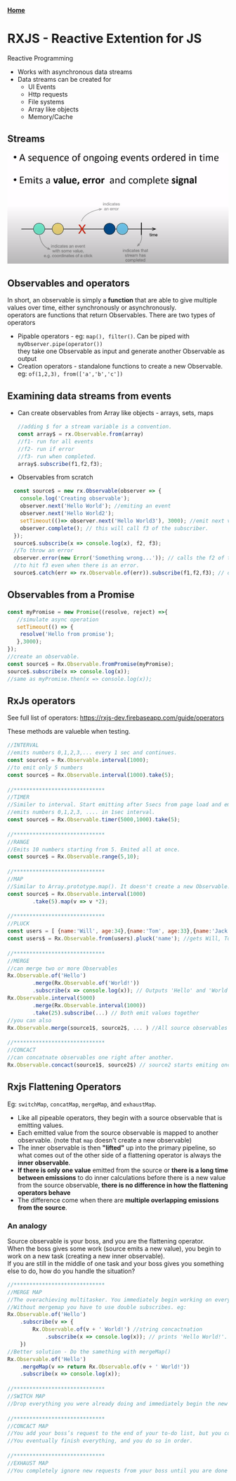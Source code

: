 **[Home](../../index.md)**  
# RXJS - Reactive Extention for JS
Reactive Programming

- Works with asynchronous data streams
- Data streams can be created for
  - UI Events
  - Http requests
  - File systems
  - Array like objects
  - Memory/Cache
  
## Streams
<img src="/assets/images/rxjs-stream.png" alt="drawing" width="600"/>

## Observables and operators
In short, an observable is simply a **function** that are able to give multiple values over time, either synchronously or asynchronously.   
operators are functions that return Observables. There are two types of operators    
- Pipable operators - eg: ```map(), filter()```. Can be piped with ```myObserver.pipe(operator())```     
		 they take one Observable as input and generate another Observable as output      
- Creation operators - standalone functions to create a new Observable. eg: ```of(1,2,3), from(['a','b','c'])```

## Examining data streams from events

- Can create observables from Array like objects - arrays, sets, maps 
  ```js
  //adding $ for a stream variable is a convention.
  const array$ = rx.Observable.from(array)
  //f1- run for all events
  //f2- run if error
  //f3- run when completed.
  array$.subscribe(f1,f2,f3); 
  ```
- Observables from scratch

```js
  const source$ = new rx.Observable(observer => {
  	console.log('Creating observable');
	observer.next('Hello World'); //emiting an event
	observer.next('Hello World2');
	setTimeout(()=> observer.next('Hello World3'), 3000); //emit next value after 3 secs.
	observer.complete(); // this will call f3 of the subscriber.
  });
  source$.subscribe(x => console.log(x), f2, f3);
  //To throw an error
  observer.error(new Error('Something wrong...')); // calls the f2 of the subscriber. But will not hit f3
  //to hit f3 even when there is an error.
  source$.catch(err => rx.Observable.of(err)).subscribe(f1,f2,f3); // of takes anything and fires an observalbe.
```
  
## Observables from a Promise

```js
const myPromise = new Promise((resolve, reject) =>{
   //simulate async operation
   setTimeout(() => {
   	resolve('Hello from promise');
   },3000);
});
//create an observable.
const source$ = Rx.Observable.fromPromise(myPromise);
source$.subscribe(x => console.log(x));
//same as myPromise.then(x => console.log(x));
```
## RxJs operators

See full list of operators: https://rxjs-dev.firebaseapp.com/guide/operators

These methods are valueble when testing. 

```js
//INTERVAL
//emits numbers 0,1,2,3,... every 1 sec and continues.
const source$ = Rx.Observable.interval(1000);
//to emit only 5 numbers
const source$ = Rx.Observable.interval(1000).take(5);

//*****************************
//TIMER
//Similer to interval. Start emitting after 5secs from page load and emits
//emits numbers 0,1,2,3, .... in 1sec interval.
const source$ = Rx.Observable.timer(5000,1000).take(5);

//*****************************
//RANGE
//Emits 10 numbers starting from 5. Emited all at once. 
const source$ = Rx.Observable.range(5,10);

//*****************************
//MAP
//Similar to Array.prototype.map(). It doesn't create a new Observable. The subscriber gets output 0,2,4,6,8
const source$ = Rx.Observable.interval(1000)
		.take(5).map(v => v *2);

//*****************************
//PLUCK
const users = [ {name:'Will', age:34},{name:'Tom', age:33},{name:'Jack', age:35}]
const users$ = Rx.Observable.from(users).pluck('name'); //gets Will, Tom, Jack

//*****************************
//MERGE
//can merge two or more Observables
Rx.Observable.of('Hello')
		.merge(Rx.Observable.of('World!'))
		.subscribe(x => console.log(x)); // Outputs 'Hello' and 'World' seperately
Rx.Observable.interval(5000)
		.merge(Rx.Observable.interval(1000))
		.take(25).subscribe(...) // Both emit values together
//you can also
Rx.Observable.merge(source1$, source2$, ... ) //All source observables emit at the same time.

//*****************************
//CONCACT
//can concatnate observables one right after another.
Rx.Observable.concact(source1$, source2$) // source2 starts emiting once source1 is finished.
```

## Rxjs Flattening Operators

Eg:  ```switchMap```, ```concatMap```, ```mergeMap```, and ```exhaustMap```. 
- Like all pipeable operators, they begin with a source observable that is emitting values.
- Each emitted value from the source observable is mapped to another observable. (note that ```map``` doesn't create a new observable)
- The inner observable is then **"lifted"** up into the primary pipeline, so what comes out of the other side of a flattening operator is always the **inner observable**.
- **If there is only one value** emitted from the source or **there is a long time between emissions** to do inner calculations before there is a new value from the source observable, **there is no difference in how the flattening operators behave**
- The difference come when there are **multiple overlapping emissions from the source**.

### An analogy
Source observable is your boss, and you are the flattening operator.    
When the boss gives some work (source emits a new value), you begin to work on a new task (creating a new inner observable).     
If you are still in the middle of one task and your boss gives you something else to do, how do you handle the situation?    

```js
//*****************************
//MERGE MAP
//The overachieving multitasker. You immediately begin working on everything your boss gives you as soon as he/she assigns it.
//Without mergemap you have to use double subscribes. eg:
Rx.Observable.of('Hello') 
	.subscribe(v => {
		Rx.Observable.of(v + ' World!') //string concactnation
			.subscribe(x => console.log(x)); // prints 'Hello World!'. But this method has some problems at cirtain places.
	})
//Better solution - Do the samething with mergeMap()
Rx.Observable.of('Hello')
	.mergeMap(v => return Rx.Observable.of(v + ' World!'))
	.subscribe(x => console.log(x));

//*****************************
//SWITCH MAP
//Drop everything you were already doing and immediately begin the new task. This means only the latest and greatest values are provided.

//*****************************
//CONCACT MAP
//You add your boss’s request to the end of your to-do list, but you completely finish whatever you were currently working on, and then you begin work on the next task. 
//You eventually finish everything, and you do so in order.

//*****************************
//EXHAUST MAP
//You completely ignore new requests from your boss until you are done with what you are working on, and only then do you begin listening for new tasks.
```
